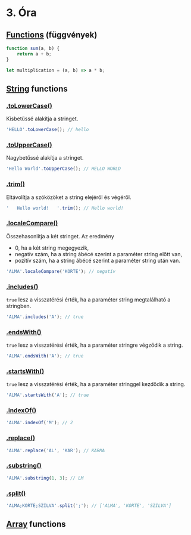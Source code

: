 # 3. Óra

## [Functions](https://developer.mozilla.org/en-US/docs/Web/JavaScript/Reference/Functions) (függvények)

```javascript
function sum(a, b) {
    return a + b;
}

let multiplication = (a, b) => a * b;
```

## [String](https://developer.mozilla.org/en-US/docs/Web/JavaScript/Reference/Global_Objects/String) functions

### [.toLowerCase()](https://developer.mozilla.org/en-US/docs/Web/JavaScript/Reference/Global_Objects/String/toLowerCase)
Kisbetűssé alakítja a stringet.

```javascript
'HELLO'.toLowerCase(); // hello
```

### [.toUpperCase()](https://developer.mozilla.org/en-US/docs/Web/JavaScript/Reference/Global_Objects/String/toUpperCase)
Nagybetűssé alakítja a stringet.

```javascript
'Hello World'.toUpperCase(); // HELLO WORLD
```

### [.trim()](https://developer.mozilla.org/en-US/docs/Web/JavaScript/Reference/Global_Objects/String/Trim)
Eltávolítja a szóközöket a string elejéről és végéről.

```javascript
'   Hello world!   '.trim(); // Hello world!
```

### [.localeCompare()](https://developer.mozilla.org/en-US/docs/Web/JavaScript/Reference/Global_Objects/String/localeCompare)
Összehasonlítja a két stringet. Az eredmény
- 0, ha a két string megegyezik,
- negatív szám, ha a string ábécé szerint a paraméter string előtt van,
- pozitív szám, ha a string ábécé szerint a paraméter string után van.

```javascript
'ALMA'.localeCompare('KORTE'); // negatív
```

### [.includes()](https://developer.mozilla.org/en-US/docs/Web/JavaScript/Reference/Global_Objects/String/includes)
`true` lesz a visszatérési érték, ha a paraméter string megtalálható a stringben.

```javascript
'ALMA'.includes('A'); // true
```

### [.endsWith()](https://developer.mozilla.org/en-US/docs/Web/JavaScript/Reference/Global_Objects/String/endsWith)
`true` lesz a visszatérési érték, ha a paraméter stringre végződik a string.

```javascript
'ALMA'.endsWith('A'); // true
```

### [.startsWith()](https://developer.mozilla.org/en-US/docs/Web/JavaScript/Reference/Global_Objects/String/startsWith)
`true` lesz a visszatérési érték, ha a paraméter stringgel kezdődik a string.

```javascript
'ALMA'.startsWith('A'); // true
```

### [.indexOf()](https://developer.mozilla.org/en-US/docs/Web/JavaScript/Reference/Global_Objects/String/indexOf)

```javascript
'ALMA'.indexOf('M'); // 2
```

### [.replace()](https://developer.mozilla.org/en-US/docs/Web/JavaScript/Reference/Global_Objects/String/replace)

```javascript
'ALMA'.replace('AL', 'KAR'); // KARMA
```

### [.substring()](https://developer.mozilla.org/en-US/docs/Web/JavaScript/Reference/Global_Objects/String/substring)

```javascript
'ALMA'.substring(1, 3); // LM
```

### [.split()](https://developer.mozilla.org/en-US/docs/Web/JavaScript/Reference/Global_Objects/String/split)

```javascript
'ALMA;KORTE;SZILVA'.split(';'); // ['ALMA', 'KORTE', 'SZILVA']
```

## [Array](https://developer.mozilla.org/en-US/docs/Web/JavaScript/Reference/Global_Objects/Array) functions
